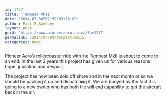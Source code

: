 ```yaml
---
id: 1777
title: 'Tempest MkII'
date: '2014-07-04T02:59:03+13:00'
author: Paul McSweeney
layout: post
guid: 'https://www.pioneeraero.co.nz/?p=1777'
permalink: /2014/07/04/tempest-mkii/
categories: news
---
```


Pioneer Aero’s rollercoaster ride with the Tempest MkII is about to come to an end. In the last 2 years this project has given us for various reasons hope, jubilation and despair.

The project has now been sold off shore and in the next month or so we should be packing it up and dispatching it. We are buoyed by the fact it is going to a new owner who has both the will and capability to get the aircraft back in the air.
